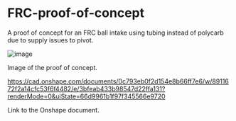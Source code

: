 # FRC-proof-of-concept

A proof of concept for an FRC ball intake using tubing instead of polycarb due to supply issues to pivot.

![image](https://github.com/user-attachments/assets/54041da0-c635-4c21-9817-c0eb431b46a5)

Image of the proof of concept.

https://cad.onshape.com/documents/0c793eb0f2d154e8b66ff7e6/w/8911672f2a14cfc53f6f4482/e/3bfeab433b98547d22ffa131?renderMode=0&uiState=66d9961b1f97f345566e9720

Link to the Onshape document.
